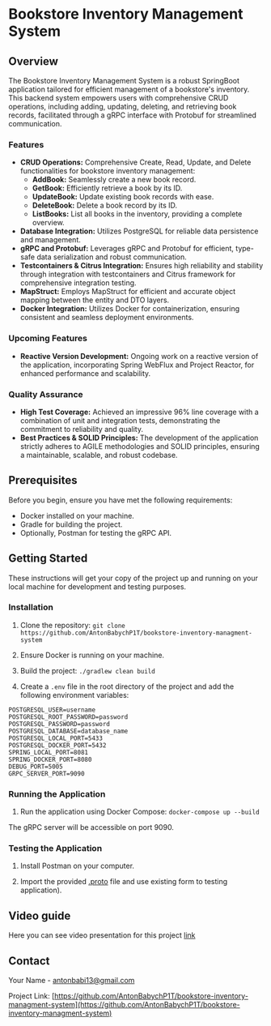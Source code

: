 # Bookstore Inventory Management System

## Overview

The Bookstore Inventory Management System is a robust SpringBoot application tailored for efficient management of a bookstore's inventory. This backend system empowers users with comprehensive CRUD operations, including adding, updating, deleting, and retrieving book records, facilitated through a gRPC interface with Protobuf for streamlined communication.

### Features

- **CRUD Operations:** Comprehensive Create, Read, Update, and Delete functionalities for bookstore inventory management:
  - **AddBook:** Seamlessly create a new book record.
  - **GetBook:** Efficiently retrieve a book by its ID.
  - **UpdateBook:** Update existing book records with ease.
  - **DeleteBook:** Delete a book record by its ID.
  - **ListBooks:** List all books in the inventory, providing a complete overview.
- **Database Integration:** Utilizes PostgreSQL for reliable data persistence and management.
- **gRPC and Protobuf:** Leverages gRPC and Protobuf for efficient, type-safe data serialization and robust communication.
- **Testcontainers & Citrus Integration:** Ensures high reliability and stability through integration with testcontainers and Citrus framework for comprehensive integration testing.
- **MapStruct:** Employs MapStruct for efficient and accurate object mapping between the entity and DTO layers.
- **Docker Integration:** Utilizes Docker for containerization, ensuring consistent and seamless deployment environments.

### Upcoming Features

- **Reactive Version Development:** Ongoing work on a reactive version of the application, incorporating Spring WebFlux and Project Reactor, for enhanced performance and scalability.

### Quality Assurance

- **High Test Coverage:** Achieved an impressive 96% line coverage with a combination of unit and integration tests, demonstrating the commitment to reliability and quality.
- **Best Practices & SOLID Principles:** The development of the application strictly adheres to AGILE methodologies and SOLID principles, ensuring a maintainable, scalable, and robust codebase.


## Prerequisites

Before you begin, ensure you have met the following requirements:
- Docker installed on your machine.
- Gradle for building the project.
- Optionally, Postman for testing the gRPC API.

## Getting Started

These instructions will get your copy of the project up and running on your local machine for development and testing purposes.

### Installation

1. Clone the repository:
```git clone https://github.com/AntonBabychP1T/bookstore-inventory-managment-system```

2. Ensure Docker is running on your machine.

3. Build the project:
```./gradlew clean build```

4. Create a `.env` file in the root directory of the project and add the following environment variables:
```env
POSTGRESQL_USER=username
POSTGRESQL_ROOT_PASSWORD=password
POSTGRESQL_PASSWORD=password
POSTGRESQL_DATABASE=database_name
POSTGRESQL_LOCAL_PORT=5433
POSTGRESQL_DOCKER_PORT=5432
SPRING_LOCAL_PORT=8081
SPRING_DOCKER_PORT=8080
DEBUG_PORT=5005
GRPC_SERVER_PORT=9090
```

### Running the Application

1. Run the application using Docker Compose:
```docker-compose up --build```

The gRPC server will be accessible on port 9090.

### Testing the Application

1. Install Postman on your computer.

2. Import the provided [.proto](https://github.com/AntonBabychP1T/bookstore-inventory-managment-system/blob/master/src/main/proto/.proto) file and use existing form to testing application).

## Video guide 
Here you can see video presentation for this project [link](https://www.loom.com/share/51fc6e3c0aba4565aa7654a827b3e4b6)

## Contact

Your Name - [antonbabi13@gmail.com](mailto:antonbabi13@gmail.com)

Project Link: [https://github.com/AntonBabychP1T/bookstore-inventory-managment-system](https://github.com/AntonBabychP1T/bookstore-inventory-managment-system)

